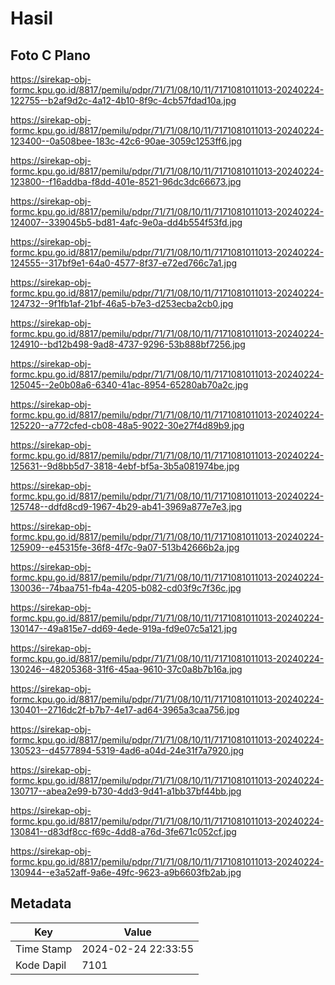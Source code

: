 # Hasil

## Foto C Plano

https://sirekap-obj-formc.kpu.go.id/8817/pemilu/pdpr/71/71/08/10/11/7171081011013-20240224-122755--b2af9d2c-4a12-4b10-8f9c-4cb57fdad10a.jpg

https://sirekap-obj-formc.kpu.go.id/8817/pemilu/pdpr/71/71/08/10/11/7171081011013-20240224-123400--0a508bee-183c-42c6-90ae-3059c1253ff6.jpg

https://sirekap-obj-formc.kpu.go.id/8817/pemilu/pdpr/71/71/08/10/11/7171081011013-20240224-123800--f16addba-f8dd-401e-8521-96dc3dc66673.jpg

https://sirekap-obj-formc.kpu.go.id/8817/pemilu/pdpr/71/71/08/10/11/7171081011013-20240224-124007--339045b5-bd81-4afc-9e0a-dd4b554f53fd.jpg

https://sirekap-obj-formc.kpu.go.id/8817/pemilu/pdpr/71/71/08/10/11/7171081011013-20240224-124555--317bf9e1-64a0-4577-8f37-e72ed766c7a1.jpg

https://sirekap-obj-formc.kpu.go.id/8817/pemilu/pdpr/71/71/08/10/11/7171081011013-20240224-124732--9f1fb1af-21bf-46a5-b7e3-d253ecba2cb0.jpg

https://sirekap-obj-formc.kpu.go.id/8817/pemilu/pdpr/71/71/08/10/11/7171081011013-20240224-124910--bd12b498-9ad8-4737-9296-53b888bf7256.jpg

https://sirekap-obj-formc.kpu.go.id/8817/pemilu/pdpr/71/71/08/10/11/7171081011013-20240224-125045--2e0b08a6-6340-41ac-8954-65280ab70a2c.jpg

https://sirekap-obj-formc.kpu.go.id/8817/pemilu/pdpr/71/71/08/10/11/7171081011013-20240224-125220--a772cfed-cb08-48a5-9022-30e27f4d89b9.jpg

https://sirekap-obj-formc.kpu.go.id/8817/pemilu/pdpr/71/71/08/10/11/7171081011013-20240224-125631--9d8bb5d7-3818-4ebf-bf5a-3b5a081974be.jpg

https://sirekap-obj-formc.kpu.go.id/8817/pemilu/pdpr/71/71/08/10/11/7171081011013-20240224-125748--ddfd8cd9-1967-4b29-ab41-3969a877e7e3.jpg

https://sirekap-obj-formc.kpu.go.id/8817/pemilu/pdpr/71/71/08/10/11/7171081011013-20240224-125909--e45315fe-36f8-4f7c-9a07-513b42666b2a.jpg

https://sirekap-obj-formc.kpu.go.id/8817/pemilu/pdpr/71/71/08/10/11/7171081011013-20240224-130036--74baa751-fb4a-4205-b082-cd03f9c7f36c.jpg

https://sirekap-obj-formc.kpu.go.id/8817/pemilu/pdpr/71/71/08/10/11/7171081011013-20240224-130147--49a815e7-dd69-4ede-919a-fd9e07c5a121.jpg

https://sirekap-obj-formc.kpu.go.id/8817/pemilu/pdpr/71/71/08/10/11/7171081011013-20240224-130246--48205368-31f6-45aa-9610-37c0a8b7b16a.jpg

https://sirekap-obj-formc.kpu.go.id/8817/pemilu/pdpr/71/71/08/10/11/7171081011013-20240224-130401--2716dc2f-b7b7-4e17-ad64-3965a3caa756.jpg

https://sirekap-obj-formc.kpu.go.id/8817/pemilu/pdpr/71/71/08/10/11/7171081011013-20240224-130523--d4577894-5319-4ad6-a04d-24e31f7a7920.jpg

https://sirekap-obj-formc.kpu.go.id/8817/pemilu/pdpr/71/71/08/10/11/7171081011013-20240224-130717--abea2e99-b730-4dd3-9d41-a1bb37bf44bb.jpg

https://sirekap-obj-formc.kpu.go.id/8817/pemilu/pdpr/71/71/08/10/11/7171081011013-20240224-130841--d83df8cc-f69c-4dd8-a76d-3fe671c052cf.jpg

https://sirekap-obj-formc.kpu.go.id/8817/pemilu/pdpr/71/71/08/10/11/7171081011013-20240224-130944--e3a52aff-9a6e-49fc-9623-a9b6603fb2ab.jpg


## Metadata

| Key        | Value               |
| ---------- | ------------------- |
| Time Stamp | 2024-02-24 22:33:55 |
| Kode Dapil | 7101                |



